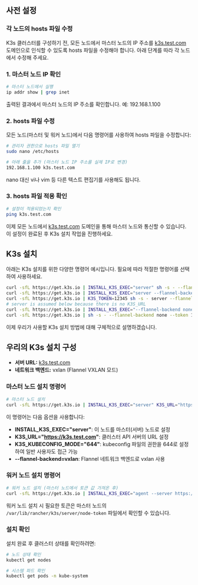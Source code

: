 ## 사전 설정

### 각 노드의 hosts 파일 수정

K3s 클러스터를 구성하기 전, 모든 노드에서 마스터 노드의 IP 주소를 [k3s.test.com](http://k3s.test.com) 도메인으로 인식할 수 있도록 hosts 파일을 수정해야 합니다. 아래 단계를 따라 각 노드에서 수정해 주세요.

### 1. 마스터 노드 IP 확인

```bash
# 마스터 노드에서 실행
ip addr show | grep inet
```

출력된 결과에서 마스터 노드의 IP 주소를 확인합니다. 예: 192.168.1.100

### 2. hosts 파일 수정

모든 노드(마스터 및 워커 노드)에서 다음 명령어를 사용하여 hosts 파일을 수정합니다:

```bash
# 관리자 권한으로 hosts 파일 열기
sudo nano /etc/hosts

# 아래 줄을 추가 (마스터 노드 IP 주소를 실제 IP로 변경)
192.168.1.100 k3s.test.com
```

nano 대신 vi나 vim 등 다른 텍스트 편집기를 사용해도 됩니다.

### 3. hosts 파일 적용 확인

```bash
# 설정이 적용되었는지 확인
ping k3s.test.com
```

이제 모든 노드에서 [k3s.test.com](http://k3s.test.com) 도메인을 통해 마스터 노드와 통신할 수 있습니다. 이 설정이 완료된 후 K3s 설치 작업을 진행하세요.

## K3s 설치

아래는 K3s 설치를 위한 다양한 명령어 예시입니다. 필요에 따라 적절한 명령어를 선택하여 사용하세요.

```bash
curl -sfL https://get.k3s.io | INSTALL_K3S_EXEC="server" sh -s - --flannel-backend none --token 12345
curl -sfL https://get.k3s.io | INSTALL_K3S_EXEC="server --flannel-backend none" K3S_TOKEN=12345 sh -s -
curl -sfL https://get.k3s.io | K3S_TOKEN=12345 sh -s - server --flannel-backend none
# server is assumed below because there is no K3S_URL
curl -sfL https://get.k3s.io | INSTALL_K3S_EXEC="--flannel-backend none --token 12345" sh -s -
curl -sfL https://get.k3s.io | sh -s - --flannel-backend none --token 12345
```

이제 우리가 사용할 K3s 설치 방법에 대해 구체적으로 설명하겠습니다.

## 우리의 K3s 설치 구성

- **서버 URL:** [k3s.test.com](http://k3s.test.com)
- **네트워크 백엔드:** vxlan (Flannel VXLAN 모드)

### 마스터 노드 설치 명령어

```bash
# 마스터 노드 설치
curl -sfL https://get.k3s.io | INSTALL_K3S_EXEC="server" K3S_URL="https://k3s.test.com" K3S_KUBECONFIG_MODE="644" sh -s - --flannel-backend=vxlan
```

이 명령어는 다음 옵션을 사용합니다:

- **INSTALL_K3S_EXEC="server"**: 이 노드를 마스터(서버) 노드로 설정
- **K3S_URL="https://k3s.test.com"**: 클러스터 API 서버의 URL 설정
- **K3S_KUBECONFIG_MODE="644"**: kubeconfig 파일의 권한을 644로 설정하여 일반 사용자도 접근 가능
- **--flannel-backend=vxlan**: Flannel 네트워크 백엔드로 vxlan 사용

### 워커 노드 설치 명령어

```bash
# 워커 노드 설치 (마스터 노드에서 토큰 값 가져온 후)
curl -sfL https://get.k3s.io | INSTALL_K3S_EXEC="agent --server https://k3s.test.com:6443 --token <토큰값>" sh -s -
```

워커 노드 설치 시 필요한 토큰은 마스터 노드의 `/var/lib/rancher/k3s/server/node-token` 파일에서 확인할 수 있습니다.

### 설치 확인

설치 완료 후 클러스터 상태를 확인하려면:

```bash
# 노드 상태 확인
kubectl get nodes

# 시스템 파드 확인
kubectl get pods -n kube-system
```
